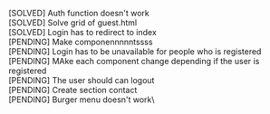 [SOLVED] Auth function doesn't work \
[SOLVED] Solve grid of guest.html \
[SOLVED] Login has to redirect to index \
[PENDING] Make componennnnntssss \
[PENDING] Login has to be unavailable for people who is registered \
[PENDING] MAke each component change depending if the user is registered\
[PENDING] The user should can logout\
[PENDING] Create section contact\
[PENDING] Burger menu doesn't work\

